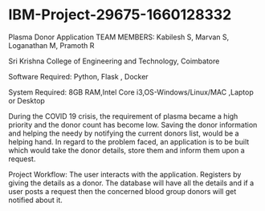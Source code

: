 # IBM-Project-29675-1660128332
Plasma Donor Application
TEAM MEMBERS:
Kabilesh S, Marvan S, Loganathan M,
Pramoth R

Sri Krishna College of Engineering and Technology, Coimbatore

Software Required:
Python, Flask , Docker

System Required:
8GB RAM,Intel Core i3,OS-Windows/Linux/MAC ,Laptop or Desktop

During the COVID 19 crisis, the requirement of plasma became a high priority and the donor count has become low. Saving the donor information and helping the needy by notifying the current donors list, would be a helping hand. In regard to the problem faced, an application is to be built which would take the donor details, store them and inform them upon a request.

Project Workflow:
The user interacts with the application. Registers by giving the details as a donor. The database will have all the details and if a user posts a request then the concerned blood group donors will get notified about it.

